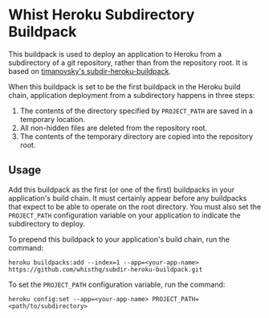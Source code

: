 # Whist Heroku Subdirectory Buildpack

This buildpack is used to deploy an application to Heroku from a subdirectory of a git repository, rather than from the repository root. It is based on [timanovsky's subdir-heroku-buildpack](https://github.com/timanovsky/subdir-heroku-buildpack).

When this buildpack is set to be the first buildpack in the Heroku build chain, application deployment from a subdirectory happens in three steps:

 1. The contents of the directory specified by `PROJECT_PATH` are saved in a temporary location.
 2. All non-hidden files are deleted from the repository root.
 3. The contents of the temporary directory are copied into the repository root.

## Usage

Add this buildpack as the first (or one of the first) buildpacks in your application's build chain. It must certainly appear before any buildpacks that expect to be able to operate on the root directory. You must also set the `PROJECT_PATH` configuration variable on your application to indicate the subdirectory to deploy.

To prepend this buildpack to your application's build chain, run the command:

    heroku buildpacks:add --index=1 --app=<your-app-name> https://github.com/whisthq/subdir-heroku-buildpack.git

To set the `PROJECT_PATH` configuration variable, run the command:

    heroku config:set --app=<your-app-name> PROJECT_PATH=<path/to/subdirectory>
    
